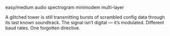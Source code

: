 easy/medium audio spectrogram minimodem multi-layer

A glitched tower is still transmitting bursts of scrambled config data through its last known soundtrack. The signal isn’t digital — it’s modulated. Different baud rates. One forgotten directive.
